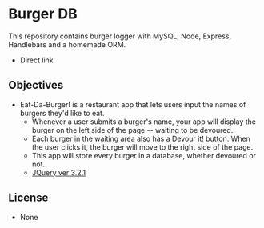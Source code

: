 # Burger DB

This repository contains burger logger with MySQL, Node, Express, Handlebars and a homemade ORM.

* Direct link

## Objectives

* Eat-Da-Burger! is a restaurant app that lets users input the names of burgers they'd like to eat.
	* Whenever a user submits a burger's name, your app will display the burger on the left side of the page -- waiting to be devoured.
	* Each burger in the waiting area also has a Devour it! button. When the user clicks it, the burger will move to the right side of the page.
	* This app will store every burger in a database, whether devoured or not. 
	* [JQuery ver 3.2.1](https://code.jquery.com/)

## License

* None
